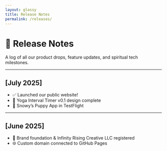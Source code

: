 ```yaml
---
layout: glassy
title: Release Notes
permalink: /releases/
---
```


# 🚀 Release Notes

A log of all our product drops, feature updates, and spiritual tech milestones.

---

## [July 2025]
- ✅ Launched our public website!
- 🧘 Yoga Interval Timer v0.1 design complete
- 🐶 Snowy’s Puppy App in TestFlight

---

## [June 2025]
- 🎯 Brand foundation & Infinity Rising Creative LLC registered
- 🌐 Custom domain connected to GitHub Pages
